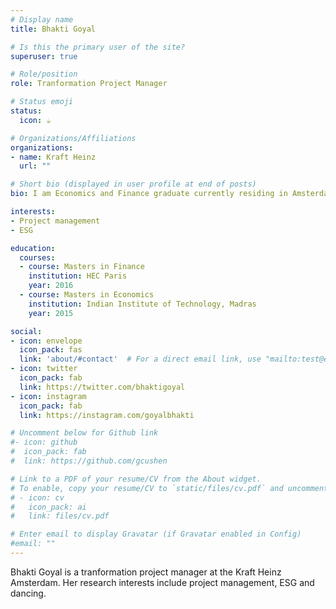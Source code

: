 ```yaml
---
# Display name
title: Bhakti Goyal

# Is this the primary user of the site?
superuser: true

# Role/position
role: Tranformation Project Manager

# Status emoji
status:
  icon: ☕️

# Organizations/Affiliations
organizations:
- name: Kraft Heinz
  url: ""

# Short bio (displayed in user profile at end of posts)
bio: I am Economics and Finance graduate currently residing in Amsterdam and insterested in ESG. 

interests:
- Project management 
- ESG 

education:
  courses:
  - course: Masters in Finance
    institution: HEC Paris
    year: 2016
  - course: Masters in Economics
    institution: Indian Institute of Technology, Madras
    year: 2015

social:
- icon: envelope
  icon_pack: fas
  link: 'about/#contact'  # For a direct email link, use "mailto:test@example.org".
- icon: twitter
  icon_pack: fab
  link: https://twitter.com/bhaktigoyal
- icon: instagram
  icon_pack: fab
  link: https://instagram.com/goyalbhakti

# Uncomment below for Github link
#- icon: github
#  icon_pack: fab
#  link: https://github.com/gcushen

# Link to a PDF of your resume/CV from the About widget.
# To enable, copy your resume/CV to `static/files/cv.pdf` and uncomment the lines below.
# - icon: cv
#   icon_pack: ai
#   link: files/cv.pdf

# Enter email to display Gravatar (if Gravatar enabled in Config)
#email: ""
---
```


Bhakti Goyal is a tranformation project manager at the Kraft Heinz Amsterdam. Her research interests include project management, ESG and dancing. 
